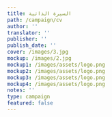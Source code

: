 ```yaml
---
title: السيرة الذاتية
path: /campaign/cv
author: ''
translator: ''
publisher: ''
publish_date: ''
cover: /images/3.jpg
mockup: /images/2.jpg
mockup1: /images/assets/logo.png
mockup2: /images/assets/logo.png
mockup3: /images/assets/logo.png
mockup4: /images/assets/logo.png
notes: ''
type: campaign
featured: false
---
```


